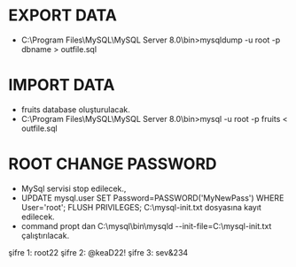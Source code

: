 # EXPORT DATA
- C:\Program Files\MySQL\MySQL Server 8.0\bin>mysqldump -u root -p dbname > outfile.sql
# IMPORT DATA
- fruits database oluşturulacak.
- C:\Program Files\MySQL\MySQL Server 8.0\bin>mysql -u root -p fruits < outfile.sql
# ROOT CHANGE PASSWORD
- MySql servisi stop edilecek.,
- UPDATE mysql.user SET Password=PASSWORD('MyNewPass') WHERE User='root';
  FLUSH PRIVILEGES;
  C:\mysql-init.txt dosyasına kayıt edilecek.
- command propt dan C:\mysql\bin\mysqld --init-file=C:\mysql-init.txt çalıştırılacak.

şifre 1: root22
şifre 2: @keaD22!
şifre 3: sev&234